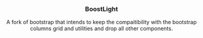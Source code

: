<p align="center">
  <a href="https://getbootstrap.com/">
  
  </a>
</p>

<h3 align="center">BoostLight</h3>

<p align="center">
   A fork of bootstrap that intends to keep the compaitibility with the bootstrap columns grid and utilities and drop all other components.
</p>
